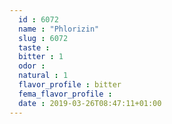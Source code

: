 ```yaml
---
  id : 6072
  name : "Phlorizin"
  slug : 6072
  taste : 
  bitter : 1
  odor : 
  natural : 1
  flavor_profile : bitter
  fema_flavor_profile : 
  date : 2019-03-26T08:47:11+01:00
---
```



